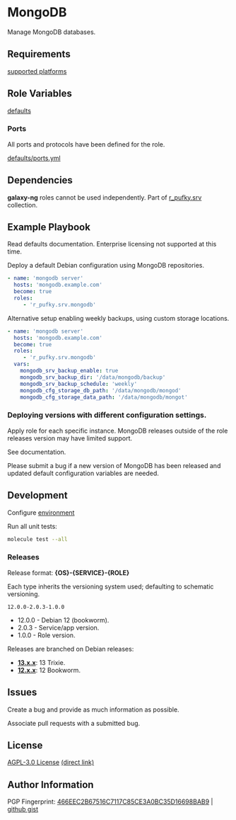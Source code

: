# MongoDB
Manage MongoDB databases.

## Requirements
[supported platforms](https://github.com/r-pufky/ansible_mongodb/blob/main/meta/main.yml)

## Role Variables
[defaults](https://github.com/r-pufky/ansible_mongodb/tree/main/defaults/main)

### Ports
All ports and protocols have been defined for the role.

[defaults/ports.yml](https://github.com/r-pufky/ansible_mongodb/blob/main/defaults/main/ports.yml)

## Dependencies
**galaxy-ng** roles cannot be used independently. Part of
[r_pufky.srv](https://github.com/r-pufky/ansible_collection_srv) collection.

## Example Playbook
Read defaults documentation. Enterprise licensing not supported at this time.

Deploy a default Debian configuration using MongoDB repositories.
``` yaml
- name: 'mongodb server'
  hosts: 'mongodb.example.com'
  become: true
  roles:
     - 'r_pufky.srv.mongodb'
```


Alternative setup enabling weekly backups, using custom storage locations.
``` yaml
- name: 'mongodb server'
  hosts: 'mongodb.example.com'
  become: true
  roles:
     - 'r_pufky.srv.mongodb'
  vars:
    mongodb_srv_backup_enable: true
    mongodb_srv_backup_dir: '/data/mongodb/backup'
    mongodb_srv_backup_schedule: 'weekly'
    mongodb_cfg_storage_db_path: '/data/mongodb/mongod'
    mongodb_cfg_storage_data_path: '/data/mongodb/mongot'
```

### Deploying versions with different configuration settings.
Apply role for each specific instance. MongoDB releases outside of the role
releases version may have limited support.

See documentation.

Please submit a bug if a new version of MongoDB has been released and updated
default configuration variables are needed.

## Development
Configure [environment](https://github.com/r-pufky/ansible_collection_srv/blob/main/docs/dev/environment/README.md)

Run all unit tests:
``` bash
molecule test --all
```

### Releases
Release format: **{OS}-{SERVICE}-{ROLE}**

Each type inherits the versioning system used; defaulting to schematic
versioning.

`12.0.0-2.0.3-1.0.0`

* 12.0.0 - Debian 12 (bookworm).
* 2.0.3 - Service/app version.
* 1.0.0 - Role version.

Releases are branched on Debian releases:

* **[13.x.x](https://github.com/r-pufky/ansible_mongodb)**: 13 Trixie.
* **[12.x.x](https://github.com/r-pufky/ansible_mongodb/tree/12.x)**: 12 Bookworm.

## Issues
Create a bug and provide as much information as possible.

Associate pull requests with a submitted bug.

## License
[AGPL-3.0 License](https://www.tldrlegal.com/license/gnu-affero-general-public-license-v3-agpl-3-0)
 [(direct link)](https://github.com/r-pufky/ansible_mongodb/blob/main/LICENSE)

## Author Information
PGP Fingerprint: [466EEC2B67516C7117C85CE3A0BC35D16698BAB9](https://keys.openpgp.org/vks/v1/by-fingerprint/466EEC2B67516C7117C85CE3A0BC35D16698BAB9)
| [github gist](https://gist.github.com/r-pufky/a8df36977c55b5bb20829267c4c49d22)
